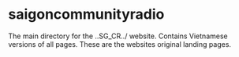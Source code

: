 # saigoncommunityradio
The main directory for the \..SG_CR../ website.
Contains Vietnamese versions of all pages.
These are the websites original landing pages.

